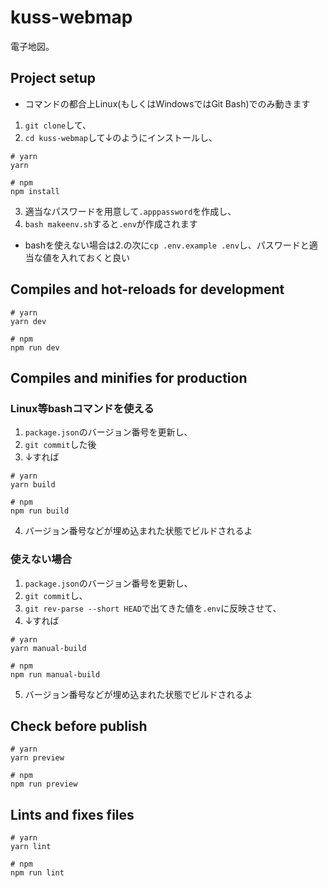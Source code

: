 # kuss-webmap
電子地図。

## Project setup
- コマンドの都合上Linux(もしくはWindowsではGit Bash)でのみ動きます
1. `git clone`して、
2. `cd kuss-webmap`して↓のようにインストールし、
```
# yarn
yarn

# npm
npm install
```
3. 適当なパスワードを用意して`.apppassword`を作成し、
4. `bash makeenv.sh`すると`.env`が作成されます
- bashを使えない場合は2.の次に`cp .env.example .env`し、パスワードと適当な値を入れておくと良い

## Compiles and hot-reloads for development

```
# yarn
yarn dev

# npm
npm run dev
```

## Compiles and minifies for production

### Linux等bashコマンドを使える
1. `package.json`のバージョン番号を更新し、
2. `git commit`した後
3. ↓すれば
```
# yarn
yarn build

# npm
npm run build
```
4. バージョン番号などが埋め込まれた状態でビルドされるよ

### 使えない場合
1. `package.json`のバージョン番号を更新し、
2. `git commit`し、
3. `git rev-parse --short HEAD`で出てきた値を`.env`に反映させて、
4. ↓すれば
```
# yarn
yarn manual-build

# npm
npm run manual-build
```
5. バージョン番号などが埋め込まれた状態でビルドされるよ


## Check before publish

```
# yarn
yarn preview

# npm
npm run preview
```

## Lints and fixes files

```
# yarn
yarn lint

# npm
npm run lint
```
